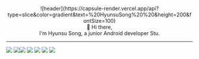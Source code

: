 <p align="center">
  ![header](https://capsule-render.vercel.app/api?type=slice&color=gradient&text=%20HyunsuSong%20%20&height=200&fontSize=100)
  </br>
  👋 Hi there,
  </br>
  I'm Hyunsu Song, a junior Android developer Stu.

  ----------------
  <img src="https://img.shields.io/badge/Java-3066AB?style=flat-square&logo=Java&logoColor=white"/></a>
  <img src="https://img.shields.io/badge/Kotlin-3766AB?style=flat-square&logo=Kotlin&logoColor=white"/></a><img src="https://img.shields.io/badge/Android-3766AB?style=flat-square&logo=Android&logoColor=white"/></a>
  <img src="https://img.shields.io/badge/Swift-3766AB?style=flat-square&logo=Swift&logoColor=white"/></a>
  <img src="https://img.shields.io/badge/IOS-3766AB?style=flat-square&logo=IOS&logoColor=white"/></a>
  <img src="https://img.shields.io/badge/Firebase-3766AB?style=flat-square&logo=Firebase&logoColor=white"/></a>
  <img src="https://img.shields.io/badge/Oracle-3766AB?style=flat-square&logo=Oracle&logoColor=white"/></a>
</p>
